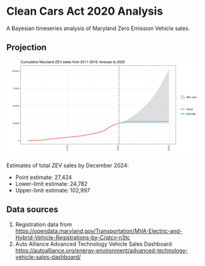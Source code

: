 # Clean Cars Act 2020 Analysis

A Bayesian timeseries analysis of Maryland Zero Emission Vehicle sales.

## Projection
![Maryland ZEV sales projection](https://raw.githubusercontent.com/akmiller01/clean-cars-act-2020-analysis/master/output/cumulative_projection.png)

Estimates of total ZEV sales by December 2024:
- Point estimate: 27,424
- Lower-limit estimate: 24,782
- Upper-limit estimate: 102,997

## Data sources

1. Registration data from https://opendata.maryland.gov/Transportation/MVA-Electric-and-Hybrid-Vehicle-Registrations-by-C/qtcv-n3tc
2. Auto Alliance Advanced Technology Vehicle Sales Dashboard https://autoalliance.org/energy-environment/advanced-technology-vehicle-sales-dashboard/

